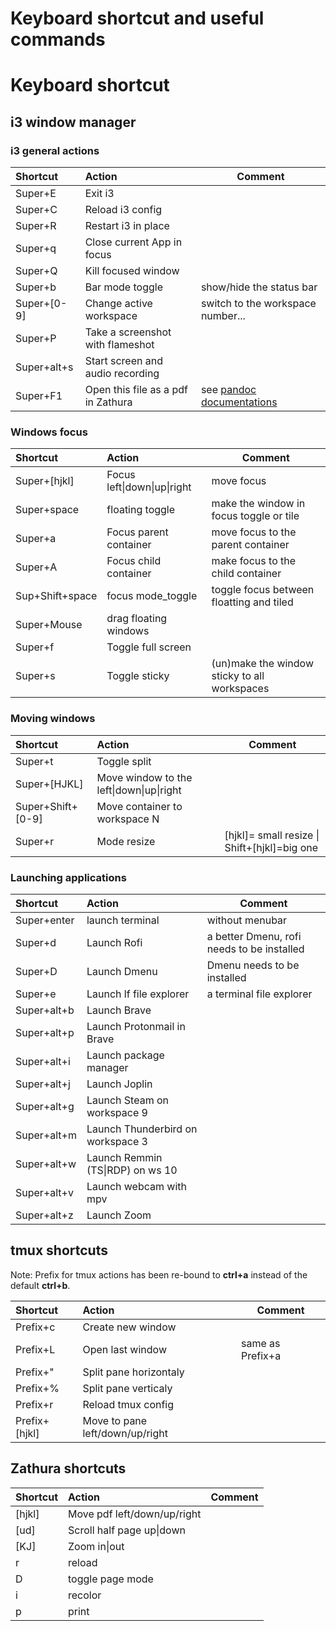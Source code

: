 # Keyboard shortcut and useful commands

# Keyboard shortcut

## i3 window manager

### i3 general actions

|Shortcut       |       Action  |       Comment |
|:------------- |       :----------     |---|
|Super+E        |       Exit i3 |       |
|Super+C        |       Reload i3 config        |       |
|Super+R        |       Restart i3 in place     |       |
|Super+q        |       Close current App in focus|     |
|Super+Q        |       Kill focused window     |       |
|Super+b        |       Bar mode toggle |show/hide the status bar |
|Super+[0-9]|   Change active workspace |       switch to the workspace number... |
|Super+P        |       Take a screenshot with flameshot|       |
|Super+alt+s    |       Start screen and audio recording|       |
|Super+F1|      Open this file as a pdf in Zathura|     see [pandoc documentations](https://jdhao.github.io/2019/05/30/markdown2pdf_pandoc/)|

### Windows focus

|Shortcut       |       Action  |       Comment |
|:------------- |       :----------     |---|
|Super+[hjkl]   |       Focus left\|down\|up\|right|move focus |
|Super+space    |       floating toggle |make the window in focus toggle or tile|
|Super+a        |       Focus parent container|move focus to the parent container |
|Super+A|       Focus child container |make focus to the child container|
|Sup+Shift+space|       focus mode\_toggle      |toggle focus between floatting and tiled |
|Super+Mouse    |       drag floating windows   |       |
|Super+f        |       Toggle full screen      |       |
|Super+s        |       Toggle sticky|(un)make  the window sticky to all workspaces|

### Moving windows

|Shortcut       |       Action  |       Comment |
|:------------- |       :----------     |---|
|Super+t        |       Toggle split    |        |
|Super+[HJKL]|  Move window to the left\|down\|up\|right|| |
|Super+Shift+[0-9]|     Move container to workspace N | |
|Super+r        |       Mode resize|[hjkl]= small resize \| Shift+[hjkl]=big one |


### Launching applications

|Shortcut       |       Action  |       Comment |
|:------------- |       :----------     |---|
|Super+enter    |       launch terminal |       without menubar |
|Super+d        |       Launch Rofi     |       a better Dmenu, rofi needs to be installed |
|Super+D        |       Launch Dmenu    |       Dmenu needs to be installed |
|Super+e        |       Launch lf file explorer |       a terminal file explorer|
|Super+alt+b    |       Launch Brave    |       |
|Super+alt+p    |       Launch Protonmail in Brave|     |
|Super+alt+i    |       Launch package manager| |
|Super+alt+j    |       Launch Joplin | |
|Super+alt+g    |       Launch Steam on workspace 9 |   |
|Super+alt+m    |       Launch Thunderbird on workspace 3 |     |
|Super+alt+w    |       Launch Remmin (TS\|RDP) on ws 10|       |
|Super+alt+v    |       Launch webcam with mpv| |
|Super+alt+z    |       Launch Zoom |   |

## tmux shortcuts

Note: Prefix for tmux actions has been re-bound to **ctrl+a** instead of the default **ctrl+b**.

|Shortcut       |       Action  |       Comment |
|:------------- |       :----------     |---|
|Prefix+c|      Create new window       |       |
|Prefix+L|      Open last window        |same as Prefix+a       |
|Prefix+"|      Split pane horizontaly| |
|Prefix+%|      Split pane verticaly|   |
|Prefix+r|      Reload tmux config|     |
|Prefix+[hjkl]| Move to pane left/down/up/right |       |

## Zathura shortcuts

|Shortcut       |       Action  |       Comment |
|:------------- |       :----------     |---|
|[hjkl] |       Move pdf left/down/up/right|    |
|[ud]   |       Scroll half page up\|down       |       |
|[KJ]   |       Zoom in\|out    |       |
|r      |       reload  |       |
|D      |       toggle page mode|       |
|i      |       recolor |       |
|p      |       print|  |
